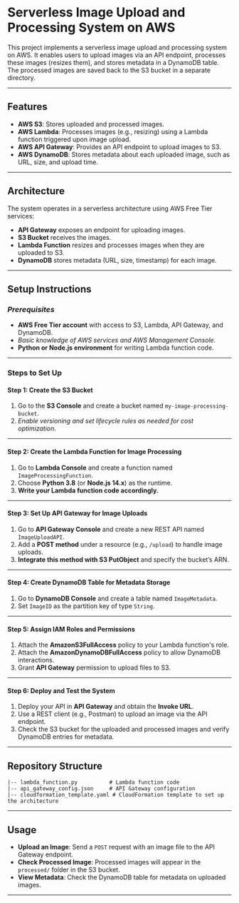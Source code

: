# **Serverless Image Upload and Processing System on AWS**

This project implements a serverless image upload and processing system on AWS. It enables users to upload images via an API endpoint, processes these images (resizes them), and stores metadata in a DynamoDB table. The processed images are saved back to the S3 bucket in a separate directory.

---

## **Features**

- **AWS S3**: Stores uploaded and processed images.
- **AWS Lambda**: Processes images (e.g., resizing) using a Lambda function triggered upon image upload.
- **AWS API Gateway**: Provides an API endpoint to upload images to S3.
- **AWS DynamoDB**: Stores metadata about each uploaded image, such as URL, size, and upload time.

---

## **Architecture**

The system operates in a serverless architecture using AWS Free Tier services:

- **API Gateway** exposes an endpoint for uploading images.
- **S3 Bucket** receives the images.
- **Lambda Function** resizes and processes images when they are uploaded to S3.
- **DynamoDB** stores metadata (URL, size, timestamp) for each image.

---

## **Setup Instructions**

### **_Prerequisites_**

- **AWS Free Tier account** with access to S3, Lambda, API Gateway, and DynamoDB.
- _Basic knowledge of AWS services and AWS Management Console._
- **Python or Node.js environment** for writing Lambda function code.

---

### **Steps to Set Up**

#### **Step 1: Create the S3 Bucket**

1. Go to the **S3 Console** and create a bucket named `my-image-processing-bucket`.
2. _Enable versioning and set lifecycle rules as needed for cost optimization._

---

#### **Step 2: Create the Lambda Function for Image Processing**

1. Go to **Lambda Console** and create a function named `ImageProcessingFunction`.
2. Choose **Python 3.8** (or **Node.js 14.x**) as the runtime.
3. **Write your Lambda function code accordingly.**

---

#### **Step 3: Set Up API Gateway for Image Uploads**

1. Go to **API Gateway Console** and create a new REST API named `ImageUploadAPI`.
2. Add a **POST method** under a resource (e.g., `/upload`) to handle image uploads.
3. **Integrate this method with S3 PutObject** and specify the bucket’s ARN.

---

#### **Step 4: Create DynamoDB Table for Metadata Storage**

1. Go to **DynamoDB Console** and create a table named `ImageMetadata`.
2. Set `ImageID` as the partition key of type `String`.

---

#### **Step 5: Assign IAM Roles and Permissions**

1. Attach the **AmazonS3FullAccess** policy to your Lambda function's role.
2. Attach the **AmazonDynamoDBFullAccess** policy to allow DynamoDB interactions.
3. Grant **API Gateway** permission to upload files to S3.

---

#### **Step 6: Deploy and Test the System**

1. Deploy your API in **API Gateway** and obtain the **Invoke URL**.
2. Use a REST client (e.g., Postman) to upload an image via the API endpoint.
3. Check the S3 bucket for the uploaded and processed images and verify DynamoDB entries for metadata.

---

## **Repository Structure**

```plaintext
|-- lambda_function.py          # Lambda function code
|-- api_gateway_config.json     # API Gateway configuration
|-- cloudformation_template.yaml # CloudFormation template to set up the architecture

```
---

## **Usage**

- **Upload an Image**: Send a `POST` request with an image file to the API Gateway endpoint.
- **Check Processed Image**: Processed images will appear in the `processed/` folder in the S3 bucket.
- **View Metadata**: Check the DynamoDB table for metadata on uploaded images.

---
